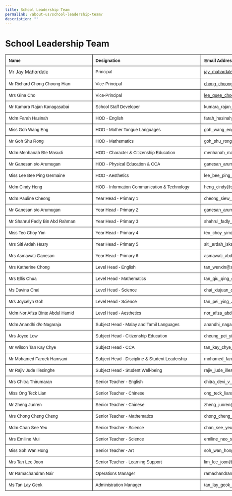 ```yaml
---
title: School Leadership Team
permalink: /about-us/school-leadership-team/
description: ""
---
```

# School Leadership Team

<style type="text/css">
.tg  {border-collapse:collapse;border-spacing:0;margin:0px auto;}
.tg td{border-color:black;border-style:solid;border-width:1px;font-family:Arial, sans-serif;font-size:14px;
  overflow:hidden;padding:10px 10px;word-break:normal;}
.tg th{border-color:black;border-style:solid;border-width:1px;font-family:Arial, sans-serif;font-size:14px;
  font-weight:normal;overflow:hidden;padding:10px 10px;word-break:normal;}
.tg .tg-pic4{background-color:#ffffff;border-color:#000000;font-size:100%;text-align:left;vertical-align:top}
.tg .tg-1sny{border-color:#000000;font-weight:bold;position:-webkit-sticky;position:sticky;text-align:left;top:-1px;
  vertical-align:top;will-change:transform}
.tg .tg-iks7{background-color:#ffffff;border-color:#000000;text-align:left;vertical-align:top}
</style>
<table style="undefined;table-layout: fixed; width: 953px" class="tg">
<colgroup>
<col style="width: 281px">
<col style="width: 351px">
<col style="width: 321px">
</colgroup>
<thead>
  <tr>
    <th class="tg-1sny">Name</th>
    <th class="tg-1sny">Designation</th>
    <th class="tg-1sny">Email Address</th>
  </tr>
</thead>
<tbody>
  <tr>
    <td class="tg-pic4">Mr Jay Mahardale</td>
    <td class="tg-iks7">Principal</td>
    <td class="tg-iks7"><a href="mailto:jay_mahardale@schools.gov.sg">jay_mahardale@schools.gov.sg</a></td>
  </tr>
  <tr>
    <td class="tg-iks7">Mr Richard Chong Choong Hian</td>
    <td class="tg-iks7">Vice-Principal</td>
    <td class="tg-iks7"><a href="mailto:chong_choong_hian@schools.gov.sg">chong_choong_hian@schools.gov.sg</a></td>
  </tr>
  <tr>
    <td class="tg-iks7">Mrs Gina Cho</td>
    <td class="tg-iks7">Vice-Principal</td>
    <td class="tg-iks7"><a href="mailto:lee_quee_choo_gina@schools.gov.sg">lee_quee_choo_gina@schools.gov.sg</a></td>
  </tr>
  <tr>
    <td class="tg-iks7">Mr Kumara Rajan Kanagasabai</td>
    <td class="tg-iks7">School Staff Developer</td>
    <td class="tg-iks7">kumara_rajan_kanagasabai@schools.gov.sg</td>
  </tr>
  <tr>
    <td class="tg-iks7">Mdm Farah Hasinah</td>
    <td class="tg-iks7">HOD - English</td>
    <td class="tg-iks7">farah_hasinah_abdul_wahab@schools.gov.sg</td>
  </tr>
  <tr>
    <td class="tg-iks7">Miss Goh Wang Eng</td>
    <td class="tg-iks7">HOD - Mother Tongue Languages</td>
    <td class="tg-iks7">goh_wang_eng@schools.gov.sg</td>
  </tr>
  <tr>
    <td class="tg-iks7">Mr Goh Shu Rong</td>
    <td class="tg-iks7">HOD - Mathematics</td>
    <td class="tg-iks7">goh_shu_rong@schools.gov.sg</td>
  </tr>
  <tr>
    <td class="tg-iks7">Mdm Menhanah Bte Masudi</td>
    <td class="tg-iks7">HOD - Character &amp; Citizenship Education</td>
    <td class="tg-iks7">menhanah_masudi@schools.gov.sg</td>
  </tr>
  <tr>
    <td class="tg-iks7">Mr Ganesan s/o Arumugan</td>
    <td class="tg-iks7">HOD - Physical Education &amp; CCA</td>
    <td class="tg-iks7">ganesan_arumugan@schools.gov.sg</td>
  </tr>
  <tr>
    <td class="tg-iks7">Miss Lee Bee Ping Germaine</td>
    <td class="tg-iks7">HOD - Aesthetics</td>
    <td class="tg-iks7">lee_bee_ping_germaine@schools.gov.sg</td>
  </tr>
  <tr>
    <td class="tg-iks7">Mdm Cindy Heng</td>
    <td class="tg-iks7">HOD - Information Communication &amp; Technology</td>
    <td class="tg-iks7">heng_cindy@schools.gov.sg</td>
  </tr>
  <tr>
    <td class="tg-iks7">Mdm Pauline Cheong</td>
    <td class="tg-iks7">Year Head - Primary 1</td>
    <td class="tg-iks7">cheong_siew_lan_pauline@schools.gov.sg</td>
  </tr>
  <tr>
    <td class="tg-iks7">Mr Ganesan s/o Arumugan</td>
    <td class="tg-iks7">Year Head - Primary 2</td>
    <td class="tg-iks7">ganesan_arumugan@schools.gov.sg</td>
  </tr>
  <tr>
    <td class="tg-iks7">Mr Shahrul Fadly Bin Abd Rahman</td>
    <td class="tg-iks7">Year Head - Primary 3</td>
    <td class="tg-iks7">shahrul_fadly_abd_rahman@schools.gov.sg</td>
  </tr>
  <tr>
    <td class="tg-iks7">Miss Teo Choy Yim</td>
    <td class="tg-iks7">Year Head - Primary 4</td>
    <td class="tg-iks7">teo_choy_yim@schools.gov.sg</td>
  </tr>
  <tr>
    <td class="tg-iks7">Mrs Siti Ardah Hazry</td>
    <td class="tg-iks7">Year Head - Primary 5</td>
    <td class="tg-iks7">siti_ardah_iskandar@schools.gov.sg</td>
  </tr>
  <tr>
    <td class="tg-iks7">Mrs Asmawati Ganesan</td>
    <td class="tg-iks7">Year Head - Primary 6</td>
    <td class="tg-iks7">asmawati_abdullah@schools.gov.sg</td>
  </tr>
  <tr>
    <td class="tg-iks7">Mrs Katherine Chong</td>
    <td class="tg-iks7">Level Head - English</td>
    <td class="tg-iks7">tan_wenxin@schools.gov.sg</td>
  </tr>
  <tr>
    <td class="tg-iks7">Mrs Ellis Chua</td>
    <td class="tg-iks7">Level Head - Mathematics</td>
    <td class="tg-iks7">tan_qiu_qing_ellis@schools.gov.sg</td>
  </tr>
  <tr>
    <td class="tg-iks7">Ms Davina Chai</td>
    <td class="tg-iks7">Level Head - Science</td>
    <td class="tg-iks7">chai_xiujuan_davina@schools.gov.sg</td>
  </tr>
  <tr>
    <td class="tg-iks7">Mrs Joycelyn Goh</td>
    <td class="tg-iks7">Level Head - Science</td>
    <td class="tg-iks7">tan_pei_ying_Joycelyn@schools.gov.sg</td>
  </tr>
  <tr>
    <td class="tg-iks7">Mdm Nor Afiza Binte Abdul Hamid</td>
    <td class="tg-iks7">Level Head - Aesthetics</td>
    <td class="tg-iks7">nor_afiza_abdul_hamid@schools.gov.sg</td>
  </tr>
  <tr>
    <td class="tg-iks7">Mdm Anandhi d/o Nagaraja</td>
    <td class="tg-iks7">Subject Head - Malay and Tamil Languages</td>
    <td class="tg-iks7">anandhi_nagaraja@schools.gov.sg</td>
  </tr>
  <tr>
    <td class="tg-iks7">Mrs Joyce Low</td>
    <td class="tg-iks7">Subject Head - Citizenship Education</td>
    <td class="tg-iks7">cheung_pei_yi@schools.gov.sg</td>
  </tr>
  <tr>
    <td class="tg-iks7">Mr Wilson Tan Kay Chye</td>
    <td class="tg-iks7">Subject Head - CCA</td>
    <td class="tg-iks7">tan_kay_chye_wilson@schools.gov.sg</td>
  </tr>
  <tr>
    <td class="tg-iks7">Mr Mohamed Faroek Hamsani</td>
    <td class="tg-iks7">Subject Head - Discipline &amp; Student Leadership</td>
    <td class="tg-iks7">mohamed_faroek_hamsani@schools.gov.sg</td>
  </tr>
  <tr>
    <td class="tg-iks7">Mr Rajiv Jude Illesinghe</td>
    <td class="tg-iks7">Subject Head - Student Well-being</td>
    <td class="tg-iks7">rajiv_jude_illesinghe@schools.gov.sg</td>
  </tr>
  <tr>
    <td class="tg-iks7">Mrs Chitra Thirumaran</td>
    <td class="tg-iks7">Senior Teacher - English</td>
    <td class="tg-iks7">chitra_devi_v_ramalingam@schools.gov.sg</td>
  </tr>
  <tr>
    <td class="tg-iks7">Miss Ong Teck Lian</td>
    <td class="tg-iks7">Senior Teacher - Chinese</td>
    <td class="tg-iks7">ong_teck_lian@schools.gov.sg</td>
  </tr>
  <tr>
    <td class="tg-iks7">Mr Zheng Junren</td>
    <td class="tg-iks7">Senior Teacher - Chinese</td>
    <td class="tg-iks7">zheng_junren@schools.gov.sg</td>
  </tr>
  <tr>
    <td class="tg-iks7">Mrs Chong Cheng Cheng</td>
    <td class="tg-iks7">Senior Teacher - Mathematics</td>
    <td class="tg-iks7">chong_cheng_cheng@schools.gov.sg</td>
  </tr>
  <tr>
    <td class="tg-iks7">Mdm Chan See Yeu</td>
    <td class="tg-iks7">Senior Teacher - Science</td>
    <td class="tg-iks7">chan_see_yeu@schools.gov.sg</td>
  </tr>
  <tr>
    <td class="tg-iks7">Mrs Emiline Mui</td>
    <td class="tg-iks7">Senior Teacher - Science</td>
    <td class="tg-iks7">emiline_neo_shuen_huey@schools.gov.sg</td>
  </tr>
  <tr>
    <td class="tg-iks7">Miss Soh Wan Hong</td>
    <td class="tg-iks7">Senior Teacher - Art</td>
    <td class="tg-iks7">soh_wan_hong@schools.gov.sg</td>
  </tr>
  <tr>
    <td class="tg-iks7">Mrs Tan Lee Joon</td>
    <td class="tg-iks7">Senior Teacher - Learning Support</td>
    <td class="tg-iks7">lim_lee_joon@schools.gov.sg</td>
  </tr>
  <tr>
    <td class="tg-iks7">Mr Ramachandran Nair</td>
    <td class="tg-iks7">Operations Manager</td>
    <td class="tg-iks7">ramachandran_nair@schools.gov.sg</td>
  </tr>
  <tr>
    <td class="tg-iks7">Ms Tan Lay Geok</td>
    <td class="tg-iks7">Administration Manager</td>
    <td class="tg-iks7">tan_lay_geok_b@schools.gov.sg</td>
  </tr>
</tbody>
</table>